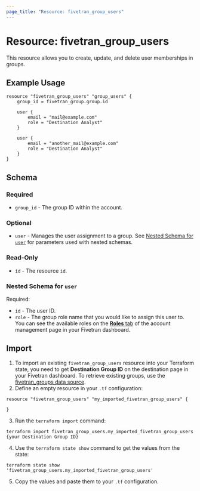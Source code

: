 ```yaml
---
page_title: "Resource: fivetran_group_users"
---
```


# Resource: fivetran_group_users

This resource allows you to create, update, and delete user memberships in groups.

## Example Usage

```hcl
resource "fivetran_group_users" "group_users" {
    group_id = fivetran_group.group.id

    user {
        email = "mail@example.com"
        role = "Destination Analyst"
    }

    user {
        email = "another_mail@example.com"
        role = "Destination Analyst"
    }
}
```

## Schema

### Required

- `group_id` - The group ID within the account.

### Optional

- `user` - Manages the user assignment to a group. See [Nested Schema for `user`](#nestedblock--user) for parameters used with nested schemas.

### Read-Only

- `id` -  The resource `id`.

<a id="nestedblock--user"></a>
### Nested Schema for `user`

Required:

- `id` - The user ID.
- `role` - The group role name that you would like to assign this user to. You can see the available roles on the [**Roles** tab](https://fivetran.com/account/roles) of the account management page in your Fivetran dashboard.

## Import

1. To import an existing `fivetran_group_users` resource into your Terraform state, you need to get **Destination Group ID** on the destination page in your Fivetran dashboard.
To retrieve existing groups, use the [fivetran_groups data source](/docs/data-sources/groups).
2. Define an empty resource in your `.tf` configuration:

```hcl
resource "fivetran_group_users" "my_imported_fivetran_group_users" {

}
```

3. Run the `terraform import` command:

```
terraform import fivetran_group_users.my_imported_fivetran_group_users {your Destination Group ID}
```

4. Use the `terraform state show` command to get the values from the state:

```
terraform state show 'fivetran_group_users.my_imported_fivetran_group_users'
```
5. Copy the values and paste them to your `.tf` configuration.
